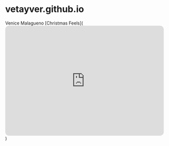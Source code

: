 # vetayver.github.io
Venice Malagueno
[Christmas Feels](<iframe style="border-radius:12px" src="https://open.spotify.com/embed/playlist/4Pej5WoIpT84lCqwgc5aUM?utm_source=generator" width="100%" height="352" frameBorder="0" allowfullscreen="" allow="autoplay; clipboard-write; encrypted-media; fullscreen; picture-in-picture" loading="lazy"></iframe>)

